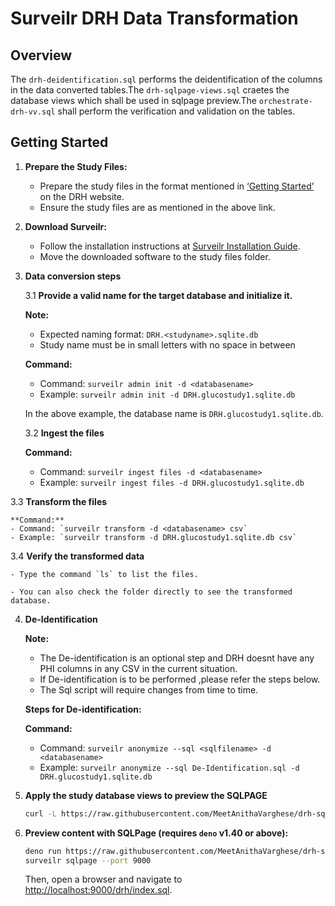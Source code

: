 
# Surveilr DRH Data Transformation

## Overview

  The `drh-deidentification.sql` performs the deidentification of the columns in the data converted tables.The `drh-sqlpage-views.sql` craetes the database views which shall be used in sqlpage preview.The `orchestrate-drh-vv.sql` shall perform the verification and validation on the tables.
## Getting Started

1. **Prepare the Study Files:**

   - Prepare the study files in the format mentioned in [‘Getting Started’](https://drh.diabetestechnology.org/getting-started/) on the DRH website.
   - Ensure the study files are as mentioned in the above link.

2. **Download Surveilr:**

   - Follow the installation instructions at [Surveilr Installation Guide](https://docs.opsfolio.com/surveilr/how-to/installation-guide).
   - Move the downloaded software to the study files folder.

3. **Data conversion steps**

   3.1 **Provide a valid name for the target database and initialize it.**

   **Note:**
   - Expected naming format: `DRH.<studyname>.sqlite.db`
   - Study name must be in small letters with no space in between

   **Command:**
   - Command: `surveilr admin init -d <databasename>`
   - Example: `surveilr admin init -d DRH.glucostudy1.sqlite.db`

   In the above example, the database name is `DRH.glucostudy1.sqlite.db`.


   3.2 **Ingest the files**

   **Command:**
   - Command: `surveilr ingest files -d <databasename>`
   - Example: `surveilr ingest files -d DRH.glucostudy1.sqlite.db`



3.3 **Transform the files**

    **Command:**
    - Command: `surveilr transform -d <databasename> csv`
    - Example: `surveilr transform -d DRH.glucostudy1.sqlite.db csv`

3.4 **Verify the transformed data**

    - Type the command `ls` to list the files.

    - You can also check the folder directly to see the transformed database.


4. **De-Identification**

   **Note:** 
   - The De-identification is an optional step and DRH doesnt have any PHI columns in any CSV in the current situation.
   - If De-identification is to be performed ,please refer the steps below.
   - The Sql script will require changes from time to time.


   **Steps for De-identification:**


   **Command:**
   - Command: `surveilr anonymize --sql <sqlfilename> -d <databasename>`
   - Example: `surveilr anonymize --sql De-Identification.sql -d DRH.glucostudy1.sqlite.db`



5. **Apply the study database views  to preview the SQLPAGE**

   ```bash
   curl -L https://raw.githubusercontent.com/MeetAnithaVarghese/drh-sql-page/stateless-drh-surveilr.sql | sqlite3 resource-surveillance.sqlite.db   
   ```

6. **Preview content with SQLPage (requires `deno` v1.40 or above):**

   ```bash
   deno run https://raw.githubusercontent.com/MeetAnithaVarghese/drh-sql-page/ux.sql.ts | sqlite3 resource-surveillance.sqlite.db
   surveilr sqlpage --port 9000
   ```

   Then, open a browser and navigate to [http://localhost:9000/drh/index.sql](http://localhost:9000/drh/index.sql).